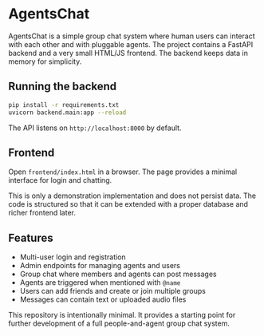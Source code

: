 # AgentsChat

AgentsChat is a simple group chat system where human users can interact with each other and with pluggable agents. The project contains a FastAPI backend and a very small HTML/JS frontend. The backend keeps data in memory for simplicity.

## Running the backend

```bash
pip install -r requirements.txt
uvicorn backend.main:app --reload
```

The API listens on `http://localhost:8000` by default.

## Frontend

Open `frontend/index.html` in a browser. The page provides a minimal interface for login and chatting.

This is only a demonstration implementation and does not persist data. The code is structured so that it can be extended with a proper database and richer frontend later.

## Features
- Multi-user login and registration
- Admin endpoints for managing agents and users
- Group chat where members and agents can post messages
- Agents are triggered when mentioned with `@name`
- Users can add friends and create or join multiple groups
- Messages can contain text or uploaded audio files

This repository is intentionally minimal. It provides a starting point for further development of a full people-and-agent group chat system.
